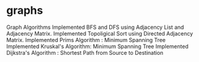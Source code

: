 # graphs
Graph Algorithms
Implemented BFS and DFS using Adjacency List and Adjacency Matrix.
Implemented Topoligical Sort using Directed Adjacency Matrix.
Implemented Prims Algorithm : Minimum Spanning Tree
Implemented Kruskal's Algorithm: Minimum Spanning Tree
Implemented Dijkstra's Algorithm : Shortest Path from Source to Destination
